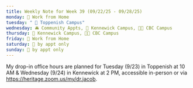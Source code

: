 ```yaml
---
title: Weekly Note for Week 39 (09/22/25 - 09/28/25)
monday: 🏡 Work from Home
tuesday: " 🏫 Toppenish Campus"
wednesday: 🚘 Community Appts, 🏫 Kennewick Campus, 🌃🏫 CBC Campus
thursday: 🏫 Kennewick Campus, 🌃🏫 CBC Campus
friday: 🏡 Work from Home
saturday: 🫥 by appt only
sunday: 🫥 by appt only
---
```

My drop-in office hours are planned for Tuesday (9/23) in Toppenish at 10 AM & Wednesday (9/24) in Kennewick at 2 PM, accessible in-person or via <https://heritage.zoom.us/my/dr.jacob>.